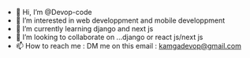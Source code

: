 - 👋 Hi, I’m @Devop-code
- 👀 I’m interested in web developpment and mobile developpment
- 🌱 I’m currently learning django and next js
- 💞️ I’m looking to collaborate on ...django or react js/next js
- 📫 How to reach me : DM me on this email : kamgadevop@gmail.com

<!---
Devop-code/Devop-code is a ✨ special ✨ repository because its `README.md` (this file) appears on your GitHub profile.
You can click the Preview link to take a look at your changes.
--->

